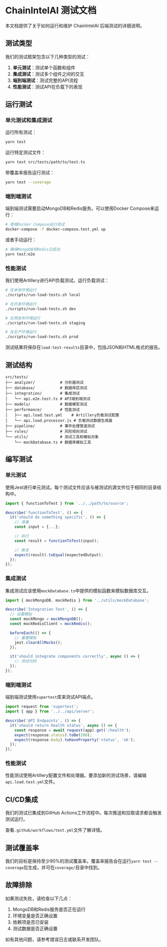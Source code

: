 # ChainIntelAI 测试文档

本文档提供了关于如何运行和维护 ChainIntelAI 后端测试的详细说明。

## 测试类型

我们的测试框架包含以下几种类型的测试：

1. **单元测试**：测试单个函数和组件
2. **集成测试**：测试多个组件之间的交互
3. **端到端测试**：测试完整的API流程
4. **性能测试**：测试API在负载下的表现

## 运行测试

### 单元测试和集成测试

运行所有测试：

```bash
yarn test
```

运行特定测试文件：

```bash
yarn test src/tests/path/to/test.ts
```

带覆盖率报告运行测试：

```bash
yarn test --coverage
```

### 端到端测试

端到端测试需要启动MongoDB和Redis服务。可以使用Docker Compose来运行：

```bash
# 使用Docker Compose运行测试
docker-compose -f docker-compose.test.yml up
```

或者手动运行：

```bash
# 确保MongoDB和Redis已启动
yarn test:e2e
```

### 性能测试

我们使用Artillery进行API负载测试。运行负载测试：

```bash
# 在本地环境运行
./scripts/run-load-tests.sh local

# 在开发环境运行
./scripts/run-load-tests.sh dev

# 在预发布环境运行
./scripts/run-load-tests.sh staging

# 在生产环境运行
./scripts/run-load-tests.sh prod
```

测试结果将保存在`load-test-results`目录中，包括JSON和HTML格式的报告。

## 测试结构

```
src/tests/
├── analyzer/           # 分析器测试
├── database/           # 数据库层测试
├── integration/        # 集成测试
│   └── api.e2e.test.ts # API端到端测试
├── models/             # 数据模型测试
├── performance/        # 性能测试
│   ├── api.load.test.yml    # Artillery负载测试配置
│   └── api.load.processor.js # 负载测试数据生成器
├── pipeline/           # 事件处理管道测试
├── rules/              # 风险规则测试
└── utils/              # 测试工具和模拟对象
    └── mockDatabase.ts # 数据库模拟工具
```

## 编写测试

### 单元测试

使用Jest进行单元测试。每个测试文件应该与被测试的源文件位于相同的目录结构中。

```typescript
import { functionToTest } from '../../path/to/source';

describe('functionToTest', () => {
  it('should do something specific', () => {
    // 准备
    const input = {...};

    // 执行
    const result = functionToTest(input);

    // 断言
    expect(result).toEqual(expectedOutput);
  });
});
```

### 集成测试

集成测试应该使用`mockDatabase.ts`中提供的模拟函数来模拟数据库交互。

```typescript
import { mockMongoDB, mockRedis } from '../utils/mockDatabase';

describe('Integration Test', () => {
  // 设置模拟
  const mockMongo = mockMongoDB();
  const mockRedisClient = mockRedis();

  beforeEach(() => {
    // 重置模拟
    jest.clearAllMocks();
  });

  it('should integrate components correctly', async () => {
    // 测试代码
  });
});
```

### 端到端测试

端到端测试使用`supertest`库来测试API端点。

```typescript
import request from 'supertest';
import { app } from '../../api/server';

describe('API Endpoints', () => {
  it('should return health status', async () => {
    const response = await request(app).get('/health');
    expect(response.status).toBe(200);
    expect(response.body).toHaveProperty('status', 'ok');
  });
});
```

### 性能测试

性能测试使用Artillery配置文件和处理器。要添加新的测试场景，请编辑`api.load.test.yml`文件。

## CI/CD集成

我们的测试已集成到GitHub Actions工作流程中。每次推送和拉取请求都会触发测试运行。

查看`.github/workflows/test.yml`文件了解详情。

## 测试覆盖率

我们的目标是保持至少90%的测试覆盖率。覆盖率报告会在运行`yarn test --coverage`后生成，并可在`coverage/`目录中找到。

## 故障排除

如果测试失败，请检查以下几点：

1. MongoDB和Redis服务是否正在运行
2. 环境变量是否正确设置
3. 依赖项是否已安装
4. 测试数据是否正确设置

如有其他问题，请参考错误日志或联系开发团队。
